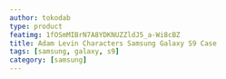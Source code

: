 ```yaml
---
author: tokodab
type: product
featimg: 1fOSmMIBrN7A8YDKNUZZldJ5_a-Wi8cBZ
title: Adam Levin Characters Samsung Galaxy S9 Case
tags: [samsung, galaxy, s9]
category: [samsung]
---
```

